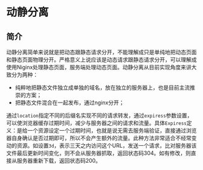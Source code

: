 # 动静分离



## 简介

动静分离简单来说就是把动态跟静态请求分开，不能理解成只是单纯地把动态页面和静态页面物理分开。严格意义上说应该是动态请求跟静态请求分开，可以理解成使用Niginx处理静态页面，服务端处理动态页面。动静分离从目前实现角度来讲大致分为两种：

* 纯粹地把静态文件独立成单独的域名，放在独立的服务器上，也是目前主流推崇的方案；
* 把静态文件混合在一起发布，通过nginx分开；

通过`location`指定不同的后缀名实现不同的请求转发，通过`expiress`参数设置，可以使浏览器缓存过期时间，减少与服务器之间的请求和流量。具体`Expiress`定义：是给一个资源设定一个过期时间，也就是说无需去服务端验证，直接通过浏览器自身确认是否过期即可，所以不会产生额外的流量。此种方法非常适合不经常变动的资源。如设置`3d`，表示三天之内访问这个URL，发送一个请求，比对服务器该文件最后更新时间变化，则不会从服务器抓取，返回状态码304。如有修改，则直接从服务器重新下载，返回状态码200。



